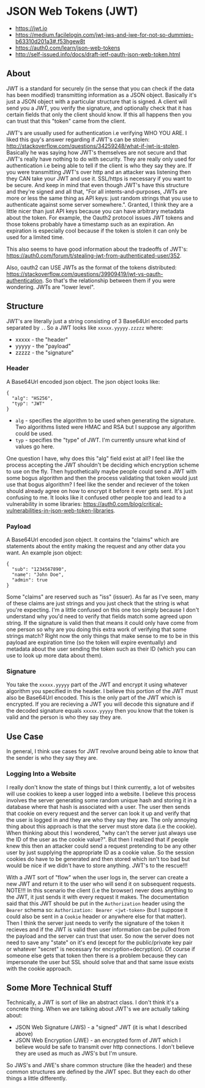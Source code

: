 JSON Web Tokens (JWT)
=====================
- https://jwt.io
- https://medium.facilelogin.com/jwt-jws-and-jwe-for-not-so-dummies-b63310d201a3#.f53hgew8t
- https://auth0.com/learn/json-web-tokens
- http://self-issued.info/docs/draft-ietf-oauth-json-web-token.html

About
-----
JWT is a standard for securely (in the sense that you can check if the
data has been modified) transmitting information as a JSON object.
Basically it's just a JSON object with a particular structure that is
signed. A client will send you a JWT, you verify the signature, and
optionally check that it has certain fields that only the client
should know. If this all happens then you can trust that this "token"
came from the client.

JWT's are usually used for authentication i.e verifying WHO YOU ARE. I
liked this guy's answer regarding if JWT's can be stolen:
http://stackoverflow.com/questions/34259248/what-if-jwt-is-stolen.
Basically he was saying how JWT's themselves are not secure and that
JWT's really have nothing to do with security. They are really only
used for authentication i.e being able to tell if the client is who
they say they are. If you were transmitting JWT's over http and an
attacker was listening then they CAN take your JWT and use it.
SSL/https is necessary if you want to be secure. And keep in mind that
even though JWT's have this structure and they're signed and all that,
"For all intents-and-purposes, JWTs are more or less the same thing as
API keys: just random strings that you use to authenticate against
some server somewhere.". Granted, I think they are a little nicer than
just API keys because you can have arbitrary metadata about the token. For example, the Oauth2 protocol issues JWT tokens and those tokens probably have a timestamp 
such as an expiration. An expiration is especially cool because if the
token is stolen it can only be used for a limited time.

This also seems to have good information about the tradeoffs of JWT's:
https://auth0.com/forum/t/stealing-jwt-from-authenticated-user/352.

Also, oauth2 can USE JWTs as the format of the tokens distributed:
https://stackoverflow.com/questions/39909419/jwt-vs-oauth-authentication.
So that's the relationship between them if you were wondering. JWTs
are "lower level".

Structure
---------
JWT's are literally just a string consisting of 3 Base64Url encoded
parts separated by `.`. So a JWT looks like `xxxxx.yyyyy.zzzzz` where:

- xxxxx - the "header"
- yyyyy - the "payload"
- zzzzz - the "signature"

### Header
A Base64Url encoded json object. The json object looks like:

```
{
  "alg": "HS256",
  "typ": "JWT"
}
```

- `alg` - specifies the algorithm to be used when generating the
  signature. Two algorithms listed were HMAC and RSA but I suppose any
  algorithm could be used.
- `typ` - specifies the "type" of JWT. I'm currently unsure what kind
  of values go here.

One question I have, why does this "alg" field exist at all? I feel
like the process accepting the JWT shouldn't be deciding which
encryption scheme to use on the fly. Then hypothetically maybe people
could send a JWT with some bogus algorithm and then the process
validating that token would just use that bogus algorithm? I feel like
the sender and reciever of the token should already agree on how to
encrypt it before it ever gets sent. It's just confusing to me. It
looks like it confused other people too and lead to a vulnerability in
some libraries:
https://auth0.com/blog/critical-vulnerabilities-in-json-web-token-libraries.

### Payload
A Base64Url encoded json object. It contains the "claims" which are
statements about the entity making the request and any other data you
want. An example json object:

```
{
  "sub": "1234567890",
  "name": "John Doe",
  "admin": true
}
```

Some "claims" are reserved such as "iss" (issuer). As far as I've
seen, many of these claims are just strings and you just check that
the string is what you're expecting. I'm a little confused on this one
too simply because I don't understand why you'd need to verify that
fields match some agreed upon string. If the signature is valid then
that means it could only have come from one person so why are you
doing this extra work of verifying that some strings match? Right now
the only things that make sense to me to be in this payload are
expiration time (so the token will expire eventually) and metadata
about the user sending the token such as their ID (which you can use
to look up more data about them).

### Signature
You take the `xxxxx.yyyyy` part of the JWT and encrypt it using
whatever algorithm you specified in the header. I believe this portion
of the JWT must also be Base64Url encoded. This is the only part of
the JWT which is encrypted. If you are recieving a JWT you will decode
this signature and if the decoded signature equals `xxxxx.yyyyy` then
you know that the token is valid and the person is who they say they
are.

Use Case
--------
In general, I think use cases for JWT revolve around being able to
know that the sender is who they say they are.

### Logging Into a Website
I really don't know the state of things but I think currently, a lot
of websites will use cookies to keep a user logged into a website. I
believe this process involves the server generating some random unique
hash and storing it in a database where that hash is associated with a
user. The user then sends that cookie on every request and the server
can look it up and verify that the user is logged in and they are who
they say they are. The only annoying thing about this approach is that
the server must store data (i.e the cookie). When thinking about this
I wondered, "why can't the server just always use the ID of the user
as the cookie value?". But then I realized that if people knew this
then an attacker could send a request pretending to be any other user
by just supplying the appropriate ID as a cookie value. So the session
cookies do have to be generated and then stored which isn't too bad
but would be nice if we didn't have to store anything. JWT's to the
rescue!!!

With a JWT sort of "flow" when the user logs in, the server can create
a new JWT and return it to the user who will send it on subsequent
requests. NOTE!!! In this scenario the client (i.e the browser) never
does anything to the JWT, it just sends it with every request it
makes. The documentation said that this JWT should be put in the
`Authorization` header using the `Bearer` schema so: `Authorization:
Bearer <jwt-token>` (but I suppose it could also be sent in a `Cookie`
header or anywhere else for that matter). Then I think the server just
needs to verify the signature of the token it recieves and if the JWT
is valid then user information can be pulled from the payload and the
server can trust that user. So now the server does not need to save
any "state" on it's end (except for the public/private key pair or
whatever "secret" is necessary for encryption+decryption). Of course
if someone else gets that token then there is a problem because they
can impersonate the user but SSL should solve that and that same issue
exists with the cookie approach.

Some More Technical Stuff
-------------------------
Technically, a JWT is sort of like an abstract class. I don't think
it's a concrete thing. When we are talking about JWT's we are actually
talking about:

- JSON Web Signature (JWS) - a "signed" JWT (it is what I described
  above)
- JSON Web Encryption (JWE) - an encrypted form of JWT which I believe
  would be safe to transmit over http connections. I don't believe
  they are used as much as JWS's but I'm unsure.

So JWS's and JWE's share common structure (like the header) and these
common structures are defined by the JWT spec. But they each do other
things a little differently.
